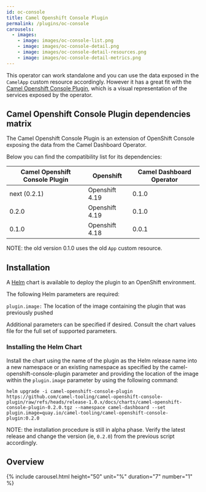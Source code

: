 ```yaml
---
id: oc-console
title: Camel Openshift Console Plugin
permalink: /plugins/oc-console
carousels:
  - images: 
    - image: images/oc-console-list.png
    - image: images/oc-console-detail.png
    - image: images/oc-console-detail-resources.png
    - image: images/oc-console-detail-metrics.png
---
```


This operator can work standalone and you can use the data exposed in the `CamelApp` custom resource accordingly. However it has a great fit with the [Camel Openshift Console Plugin](https://github.com/camel-tooling/camel-openshift-console-plugin?tab=readme-ov-file#deployment-to-openshift), which is a visual representation of the services exposed by the operator.


## Camel Openshift Console Plugin dependencies matrix

The Camel Openshift Console Plugin is an extension of OpenShift Console exposing the data from the Camel Dashboard Operator.

Below you can find the compatibility list for its dependencies:

| Camel Openshift Console Plugin | Openshift          | Camel Dashboard Operator |
| ------------------------------ | ------------------ | ------------------------ |
| next (0.2.1)                   | Openshift 4.19     | 0.1.0                    |
| 0.2.0                          | Openshift 4.19     | 0.1.0                    |
| 0.1.0                          | Openshift 4.18     | 0.0.1                    |


NOTE: the old version 0.1.0 uses the old `App` custom resource.

## Installation


A [Helm](https://helm.sh) chart is available to deploy the plugin to an OpenShift environment.

The following Helm parameters are required:

`plugin.image:` The location of the image containing the plugin that was previously pushed

Additional parameters can be specified if desired. Consult the chart values file for the full set of supported parameters.

### Installing the Helm Chart

Install the chart using the name of the plugin as the Helm release name into a new namespace or an existing namespace as specified by the camel-openshift-console-plugin parameter and providing the location of the image within the `plugin.image` parameter by using the following command:

```
helm upgrade -i camel-openshift-console-plugin https://github.com/camel-tooling/camel-openshift-console-plugin/raw/refs/heads/release-1.0.x/docs/charts/camel-openshift-console-plugin-0.2.0.tgz --namespace camel-dashboard --set plugin.image=quay.io/camel-tooling/camel-openshift-console-plugin:0.2.0
```

NOTE: the installation procedure is still in alpha phase. Verify the latest release and change the version (ie, `0.2.0`) from the previous script accordingly.

## Overview

  {% include carousel.html height="50" unit="%" duration="7" number="1" %}

